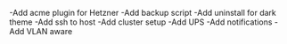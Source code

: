 -Add acme plugin for Hetzner
-Add backup script
-Add uninstall for dark theme
-Add ssh to host
-Add cluster setup
-Add UPS
-Add notifications
-Add VLAN aware